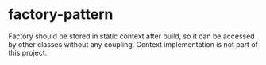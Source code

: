 # factory-pattern
Factory should be stored in static context after build, so it can be accessed by other classes without any coupling. Context implementation is not part of this project.

